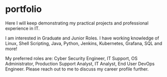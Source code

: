 # portfolio
Here I will keep demonstrating my practical projects and professional experience in IT.

I am interested in Graduate and Junior Roles. I have working knowledge of Linux, Shell Scripting, Java, Python, Jenkins, Kubernetes, Grafana, SQL and more!

My preferred roles are: Cyber Security Engineer, IT Support, OS Administrator, Production Support Analyst, IT Analyst, End User DevOps Engineer. Please reach out to me to discuss my career profile further.
